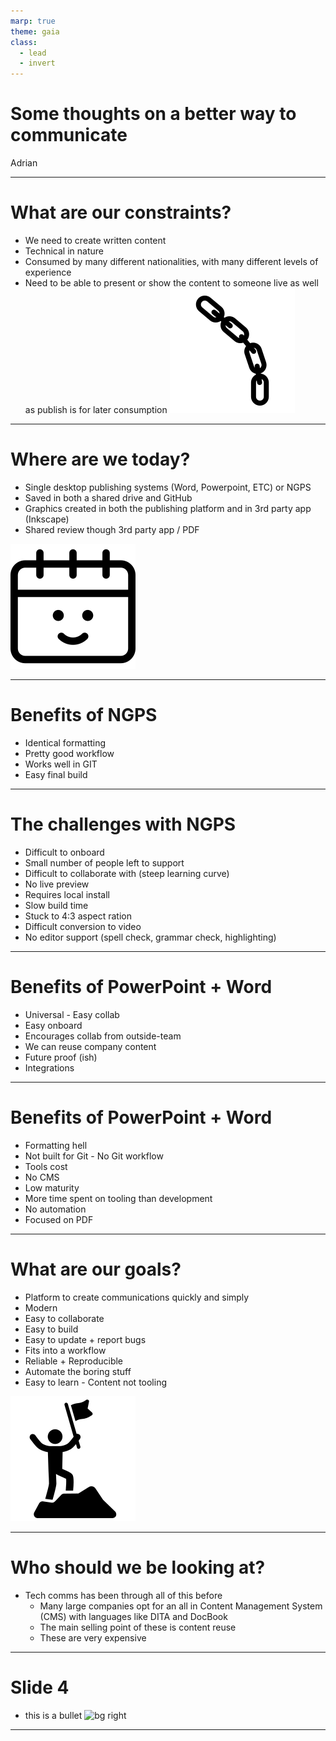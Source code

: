```yaml
---
marp: true
theme: gaia
class:
  - lead
  - invert
---
```




# Some thoughts on a better way to communicate

Adrian

---

# What are our constraints?
* We need to create written content
* Technical in nature
* Consumed by many different nationalities, with many different levels of experience
* Need to be able to present or show the content to someone live  as well as publish is for later consumption
![bg right:33%](./graphics/noun_Chain_1444025.svg)

<!-- HTML comment recognizes as a presenter note per pages. -->
<!-- You may place multiple comments in a single page. -->
---


# Where are we today?
* Single desktop publishing systems (Word, Powerpoint, ETC) or NGPS
* Saved in both a shared drive and GitHub 
* Graphics created in both the publishing platform and in 3rd party app (Inkscape)
* Shared review though 3rd party app / PDF 

![bg:fit](./graphics/noun_emotion_1982929.svg)

---

# Benefits of NGPS
* Identical formatting
* Pretty good workflow
* Works well in GIT
* Easy final build

---


# The challenges with NGPS
* Difficult to onboard
* Small number of people left to support
* Difficult to collaborate with (steep learning curve)
* No live preview
* Requires local install
* Slow build time
* Stuck to 4:3 aspect ration
* Difficult conversion to video
* No editor support (spell check, grammar check, highlighting)

---

# Benefits of PowerPoint + Word
* Universal - Easy collab
* Easy onboard
* Encourages collab from outside-team
* We can reuse company content
* Future proof (ish)
* Integrations

---


# Benefits of PowerPoint + Word
* Formatting hell 
* Not built for Git -  No Git workflow 
* Tools cost
* No CMS
* Low maturity
* More time spent on tooling than development
* No automation
* Focused on PDF

---

# What are our goals?
* Platform to create communications quickly and simply
* Modern
* Easy to collaborate
* Easy to build
* Easy to update + report bugs
* Fits into a workflow
* Reliable + Reproducible
* Automate the boring stuff
* Easy to learn - Content not tooling


![bg 90% left:20%](./graphics/noun_goal_1715960.svg)

---

# Who should we be looking at?
* Tech comms has been through all of this before
  * Many large companies opt for an all in Content Management System (CMS) with languages like DITA and DocBook
  * The main selling point of these is content reuse
  * These are very expensive


---

# Slide 4
* this is a bullet
![bg right](https://user-images.githubusercontent.com/14011726/94132137-7d4fc100-fe7c-11ea-8512-69f90cb65e48.gif)

---


